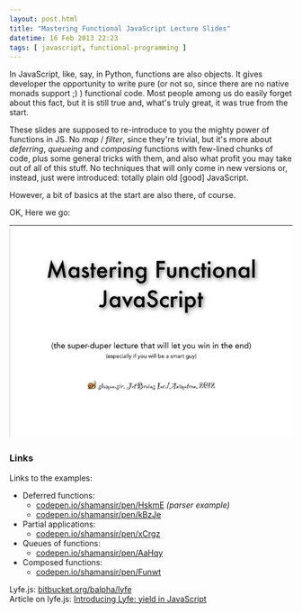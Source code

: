 ```yaml
---
layout: post.html
title: "Mastering Functional JavaScript Lecture Slides"
datetime: 16 Feb 2013 22:23
tags: [ javascript, functional-programming ]
---
```


In JavaScript, like, say, in Python, functions are also objects. It gives developer the opportunity to write pure (or not so, since there are no native monads support ;) ) functional code. Most people among us do easily forget about this fact, but it is still true and, what's truly great, it was true from the start.

These slides are supposed to re-introduce to you the mighty power of functions in JS. No _map_ / _filter_, since they're trivial, but it's more about _deferring_, _queueing_ and _composing_ functions with few-lined chunks of code, plus some general tricks with them, and also what profit you may take out of all of this stuff. No techniques that will only come in new versions or, instead, just were introduced: totally plain old [good] JavaScript.

However, a bit of basics at the start are also there, of course.

OK, Here we go:

[![Slides](../assets/en/mastering-functional-javascript-slides/first_slide.png)](https://speakerdeck.com/shamansir/mastering-functional-javascript)

### Links

Links to the examples:

* Deferred functions:
  * [codepen.io/shamansir/pen/HskmE](http://codepen.io/shamansir/pen/HskmE) _(parser example)_
  * [codepen.io/shamansir/pen/kBzJe](http://codepen.io/shamansir/pen/kBzJe)
* Partial applications:
  * [codepen.io/shamansir/pen/xCrgz](http://codepen.io/shamansir/pen/xCrgz)
* Queues of functions:
  * [codepen.io/shamansir/pen/AaHqy](http://codepen.io/shamansir/pen/AaHqy)
* Composed functions:
  * [codepen.io/shamansir/pen/Funwt](http://codepen.io/shamansir/pen/Funwt)

Lyfe.js: [bitbucket.org/balpha/lyfe](http://bitbucket.org/balpha/lyfe)<br/>
Article on lyfe.js: [Introducing Lyfe: yield in JavaScript](http://balpha.de/2011/06/introducing-lyfe-yield-in-javascript)
